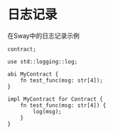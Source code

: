 # 日志记录
在Sway中的日志记录示例

```sway
contract;

use std::logging::log;

abi MyContract {
    fn test_func(msg: str[4]);
}

impl MyContract for Contract {
    fn test_func(msg: str[4]) {
        log(msg);
    }
}
```
